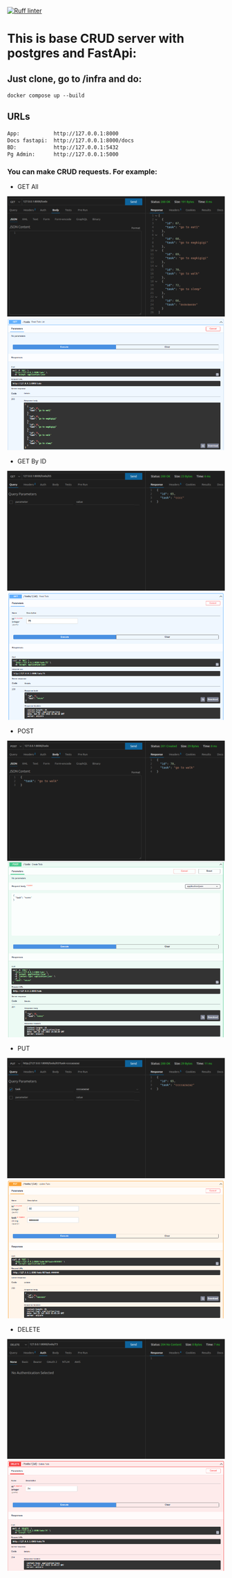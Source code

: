 [![Ruff linter](https://github.com/morheus9/fastapi_postgres_crud/actions/workflows/ruff.yml/badge.svg)](https://github.com/morheus9/fastapi_postgres_crud/actions/workflows/ruff.yml)
# This is base CRUD server with postgres and FastApi:

## Just clone, go to /infra and do:

```
docker compose up --build
```
## URLs
```
App:           http://127.0.0.1:8000
Docs fastapi:  http://127.0.0.1:8000/docs
BD:            http://127.0.0.1:5432
Pg Admin:      http://127.0.0.1:5000
```

### You can make CRUD requests. For example:
- GET All

![Screenshot](images/get_all.png)
![Screenshot](images/_get_all.png)

- GET By ID

![Screenshot](images/get_id.png)
![Screenshot](images/_get_id.png)

- POST

![Screenshot](images/post.png)
![Screenshot](images/_post.png)

- PUT

![Screenshot](images/put.png)
![Screenshot](images/_put.png)

- DELETE

![Screenshot](images/delete.png)
![Screenshot](images/_delete.png)
